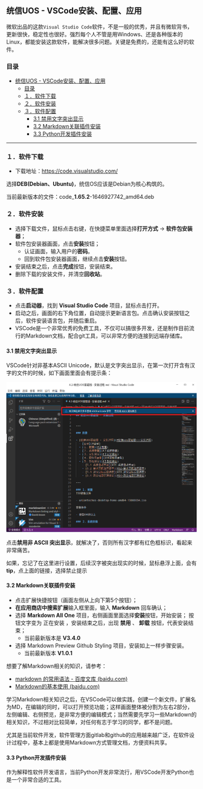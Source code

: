 ## 统信UOS - VSCode安装、配置、应用

微软出品的这款`Visual Studio Code`软件，不是一般的优秀，并且有微软背书，更新很快，稳定性也很好。强烈每个人不管是用Windows、还是各种版本的Linux，都能安装这款软件，能解决很多问题。关键是免费的，还能有这么好的软件。

### 目录

- [统信UOS - VSCode安装、配置、应用](#统信uos---vscode安装配置应用)
  - [目录](#目录)
  - [１．软件下载](#１软件下载)
  - [２．软件安装](#２软件安装)
  - [３．软件配置](#３软件配置)
    - [3.1 禁用文字突出显示](#31-禁用文字突出显示)
    - [3.2 Markdown关联插件安装](#32-markdown关联插件安装)
    - [3.3 Python开发插件安装](#33-python开发插件安装)

---

### １．软件下载

- 下载地址：https://code.visualstudio.com/

选择**DEB(Debian、Ubuntu)**，统信OS应该是Debian为核心构筑的。

当前最新版本的文件：code_**1.65.2**-1646927742_amd64.deb



### ２．软件安装

- 选择下载文件，鼠标点击右键，在快捷菜单里面选择**打开方式** → **软件包安装器**；
- 软件包安装器画面，点击**安装**按钮；
  - 认证画面，输入用户的**密码**。
  - 回到软件包安装器画面，继续点击**安装**按钮。
- 安装结束之后，点击**完成**按钮，安装结束。
- 删除下载的安装文件，并清空**回收站**。



### ３．软件配置

- 点击**启动器**，找到 **Visual Studio Code** 项目，鼠标点击打开。
- 启动之后，画面的右下角位置，自动提示更新语言包。点击确认安装按钮之后，软件安装语言包，并随后重启。
- VSCode是一个非常优秀的免费工具，不仅可以搞很多开发，还是制作目前流行的Markdown文档，配合git工具，可以非常方便的连接到远端存储库。

#### 3.1 禁用文字突出显示

VSCode针对非基本ASCII Unicode，默认是文字突出显示，在第一次打开含有汉字的文件的时候，如下画面里面会有提示条：

![image-20220327020121197](images/image-20220327020121197.png)

点击**禁用非 ASCII 突出显示**，就解决了，否则所有汉字都有红色框标识，看起来非常痛苦。

如果，忘记了在这里进行设置，后续汉字被突出现实的时候，鼠标悬浮上面，会有**tip**，点上面的链接，选择禁止提示

#### 3.2 Markdown关联插件安装

- 点击扩展快捷按钮（画面左侧从上向下第5个按钮）；
- **在应用商店中搜索扩展**输入框里面，输入 **Markdown** 回车确认；
- 选择 **Markdown All One** 项目，右侧画面里面选择**安装**按钮，开始安装； 按钮文字变为 正在安装 ，安装结束之后，出现 **禁用** 、 **卸载** 按钮，代表安装结束；
  - 当前最新版本是 **V3.4.0**
- 选择 Markdown Preview Github Styling 项目，安装如上一样步骤安装。
  - 当前最新版本 **V1.0.1**

想要了解Markdown相关的知识，请参考：

- [markdown 的常用语法 - 百度文库 (baidu.com)](https://wenku.baidu.com/tfview/25835aa603d276a20029bd64783e0912a2167c86.html?fr=launch_ad&SS-bdtg01&utm_source=bdss-WD&utm_medium=cpc&utm_account=SS-bdtg01&e_creative=54638612614&e_keywordid=342403215832&bd_vid=8151790761723072116)
- [Markdown的基本使用 (baidu.com)](https://baijiahao.baidu.com/s?id=1721269521385203440&wfr=spider&for=pc)

学习Markdown相关知识之后，在VSCode可以做实践，创建一个新文件，扩展名为MD，在编辑的同时，可以打开预览功能；这样画面整体被分割为左右2部分，左侧编辑、右侧预览，是非常方便的编辑模式；当然需要先学习一些Markdown的相关知识，不过相对比较简单，对任何有志于学习的同学，都不是问题。

尤其是当前软件开发，软件管理方面gitlab和github的应用越来越广泛，在软件设计过程中，基本上都是使用Markdown方式管理文档，方便资料共享。

#### 3.3 Python开发插件安装

作为解释性软件开发语言，当前Python开发非常流行，用VSCode开发Python也是一个非常合适的工具。

